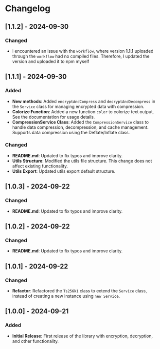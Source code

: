 # Changelog

## [1.1.2] - 2024-09-30
### Changed
- I encountered an issue with the `workflow`, where version **1.1.1** uploaded through the `workflow` had no compiled files. Therefore, I updated the version and uploaded it to npm myself
## [1.1.1] - 2024-09-30
### Added
- **New methods**: Added `encryptAndCompress` and `decryptAndDecompress` in the `Service` class for managing encrypted data with compression.
- **Colorize Function**: Added a new function `color` to colorize text output. See the documentation for usage details.
- **CompressionService Class**: Added the `CompressionService` class to handle data compression, decompression, and cache management. Supports data compression using the Deflate/Inflate class.
  
### Changed
- **README.md**: Updated to fix typos and improve clarity.
- **Utils Structure**: Modified the utils file structure. This change does not affect existing functionality.
- **Utils Export**: Updated utils export default structure.

## [1.0.3] - 2024-09-22
### Changed
- **README.md**: Updated to fix typos and improve clarity.

## [1.0.2] - 2024-09-22
### Changed
- **README.md**: Updated to fix typos and improve clarity.

## [1.0.1] - 2024-09-22
### Changed
- **Refactor**: Refactored the `Ts256k1` class to extend the `Service` class, instead of creating a new instance using `new Service`.

## [1.0.0] - 2024-09-21
### Added
- **Initial Release**: First release of the library with encryption, decryption, and other functionality.
